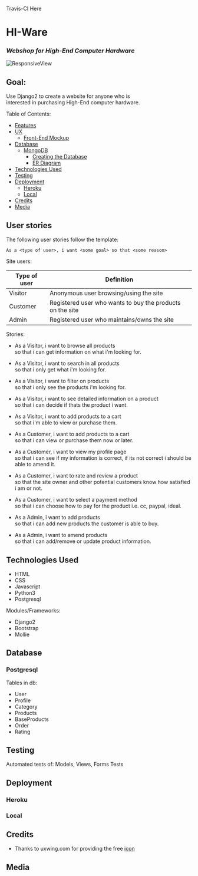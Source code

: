 Travis-CI Here

# HI-Ware
### <i>Webshop for High-End Computer Hardware</i>

![ResponsiveView](https://link.to.mobile.web.preview.image "Mobile and Desktop preview")

## Goal:
Use Django2 to create a website for anyone who is<br>
interested in purchasing High-End computer hardware.

Table of Contents:

- [Features](#features)
- [UX](#ux)
  - [Front-End Mockup](#front-end-mockup)
- [Database](#database)
  - [MongoDB](#mongodb)
    - [Creating the Database](#creating-the-database)
    - [ER Diagram](#er-diagram)
- [Technologies Used](#technologies-used)
- [Testing](#testing)
- [Deployment](#deployment)
  - [Heroku](#heroku)
  - [Local](#local-deployment)
- [Credits](#credits)
- [Media](#media)

## User stories

The following user stories follow the template:<br>

```userstory
As a <type of user>, i want <some goal> so that <some reason>
```

Site users:

| Type of user  | Definition |
| ------------- | ---------- |
|Visitor        | Anonymous user browsing/using the site |
|Customer       | Registered user who wants to buy the products on the site |
|Admin          | Registered user who maintains/owns the site  |


Stories:

- As a Visitor, i want to browse all products<br>
so that i can get information on what i'm looking for.

- As a Visitor, i want to search in all products<br>
so that i only get what i'm looking for.

- As a Visitor, i want to filter on products<br>
so that i only see the products i'm looking for.

- As a Visitor, i want to see detailed information on a product<br>
so that i can decide if thats the product i want.

- As a Visitor, i want to add products to a cart<br>
so that i'm able to view or purchase them.

- As a Customer, i want to add products to a cart<br>
so that i can view or purchase them now or later.

- As a Customer, i want to view my profile page <br>
so that i can see if my information is correct, if its not correct
i should be able to amend it.

- As a Customer, i want to rate and review a product<br>
so that the site owner and other potential customers know how satisfied i am
or not.

- As a Customer, i want to select a payment method<br>
so that i can choose how to pay for the product i.e. cc, paypal, ideal.

- As a Admin, i want to add products<br>
so that i can add new products the customer is able to buy.

- As a Admin, i want to amend products<br>
so that i can add/remove or update product information.

## Technologies Used

- HTML
- CSS
- Javascript
- Python3
- Postgresql

Modules/Frameworks:

- Django2
- Bootstrap
- Mollie

## Database
### Postgresql

Tables in db:
- User
- Profile
- Category
- Products
- BaseProducts
- Order
- Rating

## Testing

Automated tests of:
Models, Views, Forms Tests

## Deployment

### Heroku

### Local

## Credits
- Thanks to uxwing.com for providing the free [icon](https://uxwing.com/microchip-icon/)
## Media